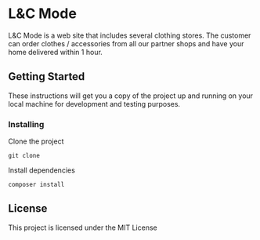 # L&C Mode

L&C Mode is a web site that includes several clothing stores. 
The customer can order clothes / accessories from all our partner shops and have your home delivered within 1 hour.  

## Getting Started

These instructions will get you a copy of the project up and running on your local machine for development and testing purposes.

### Installing

Clone the project

```
git clone 
```

Install dependencies

```
composer install
```

## License

This project is licensed under the MIT License
